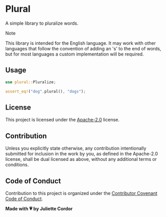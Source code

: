 # Plural

A simple library to pluralize words.

> [!NOTE]
> This library is intended for the English language.
> It may work with other languages that follow the convention of adding an 's' to the end of words,
> but for most languages a custom implementation will be required.

## Usage

```rust
use plural::Pluralize;

assert_eq!("dog".plural(), "dogs");
```

## License

This project is licensed under the [Apache-2.0](LICENSE) license.

## Contribution

Unless you explicitly state otherwise, any contribution intentionally submitted
for inclusion in the work by you, as defined in the Apache-2.0 license, shall be
dual licensed as above, without any additional terms or conditions.

## Code of Conduct

Contribution to this project is organized under the [Contributor Covenant Code of Conduct](CODE_OF_CONDUCT.md).

**Made with 💗 by Juliette Cordor**
